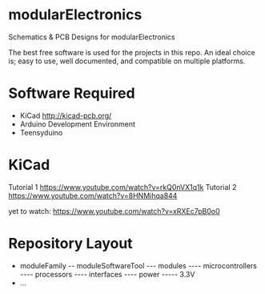 # modularElectronics
Schematics &amp; PCB Designs for modularElectronics

The best free software is used for the projects in this repo. An ideal choice is; easy to use, well documented, and compatible on multiple platforms.

# Software Required
 - KiCad http://kicad-pcb.org/
 - Arduino Development Environment    
 - Teensyduino
 
 # KiCad
Tutorial 1 https://www.youtube.com/watch?v=rkQ0nVX1q1k
Tutorial 2 https://www.youtube.com/watch?v=8HNMihqa844

yet to watch:
https://www.youtube.com/watch?v=xRXEc7pB0o0

# Repository Layout

 - moduleFamily
  -- moduleSoftwareTool
   --- modules 
    ---- microcontrollers
    ---- processors
    ---- interfaces
    ---- power
     ----- 3.3V
  - ...
